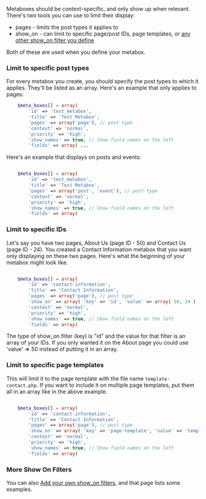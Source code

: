 Metaboxes should be context-specific, and only show up when relevant. There's two tools you can use to limit their display:

* pages - limits the post types it applies to
* show_on - can limit to specific page/post IDs, page templates, or [any other show_on filter you define](https://github.com/jaredatch/Custom-Metaboxes-and-Fields-for-WordPress/wiki/Adding-your-own-show_on-filters)

Both of these are used when you define your metabox.

### Limit to specific post types

For every metabox you create, you should specify the post types to which it applies. They'll be listed as an array. Here's an example that only applies to pages:

```php
	$meta_boxes[] = array(
		'id' => 'test_metabox',
		'title' => 'Test Metabox',
		'pages' => array('page'), // post type
		'context' => 'normal',
		'priority' => 'high',
		'show_names' => true, // Show field names on the left
		'fields' => array( ...
```

Here's an example that displays on posts and events:

```php

	$meta_boxes[] = array(
		'id' => 'test_metabox',
		'title' => 'Test Metabox',
		'pages' => array('post', 'event'), // post type
		'context' => 'normal',
		'priority' => 'high',
		'show_names' => true, // Show field names on the left
		'fields' => array(
```

### Limit to specific IDs

Let's say you have two pages, About Us (page ID - 50) and Contact Us (page ID - 24). You created a Contact Information metabox that you want only displaying on these two pages. Here's what the beginning of your metabox might look like.

```php

	$meta_boxes[] = array(
		'id' => 'contact-information',
		'title' => 'Contact Information',
		'pages' => array('page'), // post type
		'show_on' => array( 'key' => 'id', 'value' => array( 50, 24 ) ),
		'context' => 'normal',
		'priority' => 'high',
		'show_names' => true, // Show field names on the left
		'fields' => array(
```

The type of show_on filter (key) is "id" and the value for that filter is an array of your IDs. If you only wanted it on the About page you could use 'value' => 50 instead of putting it in an array.

### Limit to specific page templates

This will limit it to the page template with the file name `template-contact.php`. If you want to include it on multiple page templates, put them all in an array like in the above example.

```php

	$meta_boxes[] = array(
		'id' => 'contact-information',
		'title' => 'Contact Information',
		'pages' => array('page'), // post type
		'show_on' => array( 'key' => 'page-template', 'value' => 'template-contact.php' ),
		'context' => 'normal',
		'priority' => 'high',
		'show_names' => true, // Show field names on the left
		'fields' => array(
```

### More Show On Filters

You can also [Add your own show_on filters](https://github.com/jaredatch/Custom-Metaboxes-and-Fields-for-WordPress/wiki/Adding-your-own-show_on-filters), and that page lists some examples.